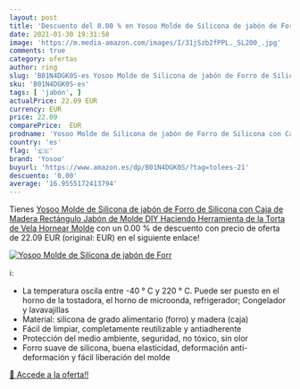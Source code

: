 ```yaml
---
layout: post
title: 'Descuento del 0.00 % en Yosoo Molde de Silicona de jabón de Forr'
date: 2021-01-30 19:31:58
image: 'https://m.media-amazon.com/images/I/31jSzb2fPPL._SL200_.jpg'
comments: true
category: ofertas
author: ring
slug: 'B01N4DGK0S-es Yosoo Molde de Silicona de jabón de Forro de Silicona con...'
sku: 'B01N4DGK0S-es'
tags: [ 'jabón', ]
actualPrice: 22.09 EUR
currency: EUR
price: 22.09
comparePrice:  EUR
prodname: 'Yosoo Molde de Silicona de jabón de Forro de Silicona con Caja de Madera Rectángulo Jabón de Molde DIY Haciendo Herramienta de la Torta de Vela Hornear Molde'
country: 'es'
flag: '🇪🇸'
brand: 'Yosoo'
buyurl: 'https://www.amazon.es/dp/B01N4DGK0S/?tag=tolees-21'
descuento: '0.00'
average: '16.9555172413794'
---
```


Tienes [Yosoo Molde de Silicona de jabón de Forro de Silicona con Caja de Madera Rectángulo Jabón de Molde DIY Haciendo Herramienta de la Torta de Vela Hornear Molde](https://www.amazon.es/dp/B01N4DGK0S/?tag=tolees-21) con un 0.00 % de descuento con precio de oferta de 22.09 EUR (original:  EUR) en el siguiente enlace!

[![Yosoo Molde de Silicona de jabón de Forr](https://m.media-amazon.com/images/I/31jSzb2fPPL._SL200_.jpg)](https://www.amazon.es/dp/B01N4DGK0S/?tag=tolees-21)

ℹ️:

- La temperatura oscila entre -40 ° C y 220 ° C. Puede ser puesto en el horno de la tostadora, el horno de microonda, refrigerador; Congelador y lavavajillas
- Material: silicona de grado alimentario (forro) y madera (caja)
- Fácil de limpiar, completamente reutilizable y antiadherente
- Protección del medio ambiente, seguridad, no tóxico, sin olor
- Forro suave de silicona, buena elasticidad, deformación anti-deformación y fácil liberación del molde

[🛒 Accede a la oferta!!](https://www.amazon.es/dp/B01N4DGK0S/?tag=tolees-21)
